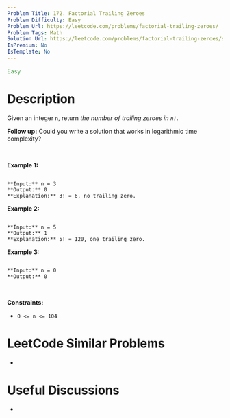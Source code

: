 ```yaml
---
Problem Title: 172. Factorial Trailing Zeroes
Problem Difficulty: Easy
Problem Url: https://leetcode.com/problems/factorial-trailing-zeroes/
Problem Tags: Math
Solution Url: https://leetcode.com/problems/factorial-trailing-zeroes/solution/
IsPremium: No
IsTemplate: No
---
```


<span style="color: rgb(67, 160, 71);">Easy</span>

# Description

Given an integer `n`, return *the number of trailing zeroes in `n!`*.


**Follow up:** Could you write a solution that works in logarithmic time complexity?


 


**Example 1:**



```

**Input:** n = 3
**Output:** 0
**Explanation:** 3! = 6, no trailing zero.

```

**Example 2:**



```

**Input:** n = 5
**Output:** 1
**Explanation:** 5! = 120, one trailing zero.

```

**Example 3:**



```

**Input:** n = 0
**Output:** 0

```

 


**Constraints:**


* `0 <= n <= 104`




# LeetCode Similar Problems

- []()

# Useful Discussions

- []()
